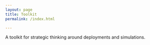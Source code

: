 ```yaml
---
layout: page
title: Toolkit
permalink: /index.html

---
```


A toolkit for strategic thinking around deployments and simulations.

